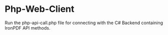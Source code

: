 # Php-Web-Client
Run the php-api-call.php file for connecting with the C# Backend containing IronPDF API methods.
